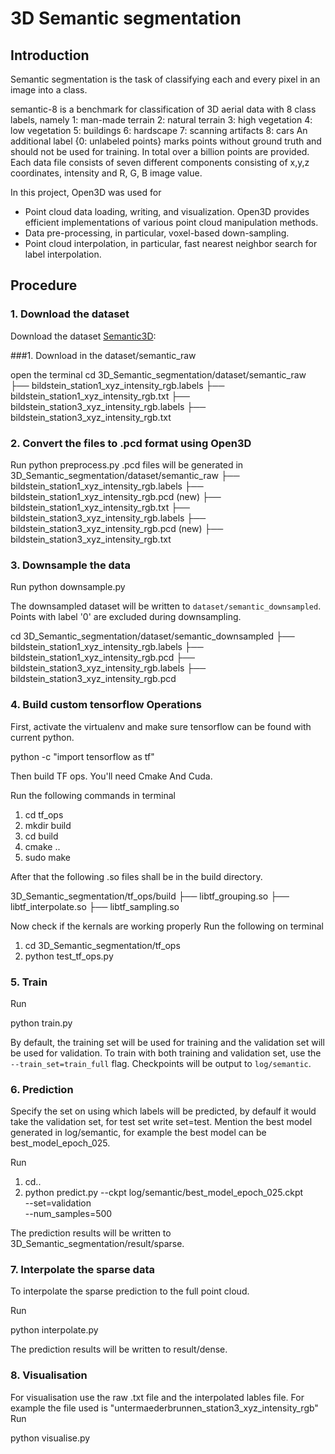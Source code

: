 # 3D Semantic segmentation

## Introduction

Semantic segmentation is the task of classifying each and every pixel in an image into a class.

semantic-8 is a benchmark for classification of 3D aerial data with 8 class labels, namely
1: man-made terrain
2: natural terrain
3: high vegetation
4: low vegetation
5: buildings
6: hardscape
7: scanning artifacts
8: cars
An additional label {0: unlabeled points} marks points without ground truth and should
not be used for training. In total over a billion points are provided.
Each data file consists of seven different components consisting of x,y,z coordinates,
intensity and R, G, B image value.

In this project, Open3D was used for
- Point cloud data loading, writing, and visualization. Open3D provides efficient
  implementations of various point cloud manipulation methods.
- Data pre-processing, in particular, voxel-based down-sampling.
- Point cloud interpolation, in particular, fast nearest neighbor search for label
  interpolation.

## Procedure

### 1. Download the dataset

Download the dataset [Semantic3D](http://www.semantic3d.net): 

###1. Download in the dataset/semantic_raw 

open the terminal
cd 3D_Semantic_segmentation/dataset/semantic_raw
├── bildstein_station1_xyz_intensity_rgb.labels
├── bildstein_station1_xyz_intensity_rgb.txt
├── bildstein_station3_xyz_intensity_rgb.labels
├── bildstein_station3_xyz_intensity_rgb.txt

### 2. Convert the files to .pcd format using Open3D

Run
python preprocess.py
.pcd files will be generated in
3D_Semantic_segmentation/dataset/semantic_raw
├── bildstein_station1_xyz_intensity_rgb.labels
├── bildstein_station1_xyz_intensity_rgb.pcd (new)
├── bildstein_station1_xyz_intensity_rgb.txt
├── bildstein_station3_xyz_intensity_rgb.labels
├── bildstein_station3_xyz_intensity_rgb.pcd (new)
├── bildstein_station3_xyz_intensity_rgb.txt

### 3. Downsample the data

Run
python downsample.py

The downsampled dataset will be written to `dataset/semantic_downsampled`. Points with
label '0' are excluded during downsampling.

cd 3D_Semantic_segmentation/dataset/semantic_downsampled
├── bildstein_station1_xyz_intensity_rgb.labels
├── bildstein_station1_xyz_intensity_rgb.pcd
├── bildstein_station3_xyz_intensity_rgb.labels
├── bildstein_station3_xyz_intensity_rgb.pcd

### 4. Build custom tensorflow Operations
First, activate the virtualenv and make sure tensorflow can be found with current python.

python -c "import tensorflow as tf"

Then build TF ops. You'll need Cmake And Cuda.

Run the following commands in terminal
1. cd tf_ops
2. mkdir build
3. cd build
4. cmake ..
5. sudo make

After that the following .so files shall be in the build directory.

3D_Semantic_segmentation/tf_ops/build
├── libtf_grouping.so
├── libtf_interpolate.so
├── libtf_sampling.so

Now check if the kernals are working properly 
Run the following on terminal

1. cd 3D_Semantic_segmentation/tf_ops
2. python test_tf_ops.py

### 5. Train

Run

python train.py


By default, the training set will be used for training and the validation set
will be used for validation. To train with both training and validation set,
use the `--train_set=train_full` flag. Checkpoints will be output to
`log/semantic`.

### 6. Prediction

Specify the set on using which labels will be predicted, by defaulf it would take the validation set, for test set write set=test.
Mention the best model generated in log/semantic, for example the best model can be best_model_epoch_025.

Run 
1. cd..
2. python predict.py --ckpt log/semantic/best_model_epoch_025.ckpt \
                  --set=validation \
                  --num_samples=500

The prediction results will be written to 3D_Semantic_segmentation/result/sparse.

### 7. Interpolate the sparse data

To interpolate the sparse prediction to the full point cloud.

Run

python interpolate.py

The prediction results will be written to result/dense.

### 8. Visualisation

For visualisation use the raw .txt file and the interpolated lables file.
For example the file used is "untermaederbrunnen_station3_xyz_intensity_rgb"
Run

python visualise.py




